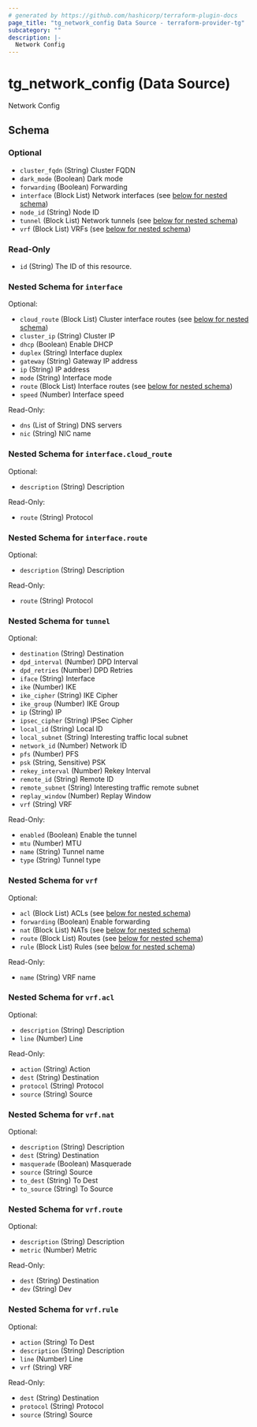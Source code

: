 ```yaml
---
# generated by https://github.com/hashicorp/terraform-plugin-docs
page_title: "tg_network_config Data Source - terraform-provider-tg"
subcategory: ""
description: |-
  Network Config
---
```


# tg_network_config (Data Source)

Network Config



<!-- schema generated by tfplugindocs -->
## Schema

### Optional

- `cluster_fqdn` (String) Cluster FQDN
- `dark_mode` (Boolean) Dark mode
- `forwarding` (Boolean) Forwarding
- `interface` (Block List) Network interfaces (see [below for nested schema](#nestedblock--interface))
- `node_id` (String) Node ID
- `tunnel` (Block List) Network tunnels (see [below for nested schema](#nestedblock--tunnel))
- `vrf` (Block List) VRFs (see [below for nested schema](#nestedblock--vrf))

### Read-Only

- `id` (String) The ID of this resource.

<a id="nestedblock--interface"></a>
### Nested Schema for `interface`

Optional:

- `cloud_route` (Block List) Cluster interface routes (see [below for nested schema](#nestedblock--interface--cloud_route))
- `cluster_ip` (String) Cluster IP
- `dhcp` (Boolean) Enable DHCP
- `duplex` (String) Interface duplex
- `gateway` (String) Gateway IP address
- `ip` (String) IP address
- `mode` (String) Interface mode
- `route` (Block List) Interface routes (see [below for nested schema](#nestedblock--interface--route))
- `speed` (Number) Interface speed

Read-Only:

- `dns` (List of String) DNS servers
- `nic` (String) NIC name

<a id="nestedblock--interface--cloud_route"></a>
### Nested Schema for `interface.cloud_route`

Optional:

- `description` (String) Description

Read-Only:

- `route` (String) Protocol


<a id="nestedblock--interface--route"></a>
### Nested Schema for `interface.route`

Optional:

- `description` (String) Description

Read-Only:

- `route` (String) Protocol



<a id="nestedblock--tunnel"></a>
### Nested Schema for `tunnel`

Optional:

- `destination` (String) Destination
- `dpd_interval` (Number) DPD Interval
- `dpd_retries` (Number) DPD Retries
- `iface` (String) Interface
- `ike` (Number) IKE
- `ike_cipher` (String) IKE Cipher
- `ike_group` (Number) IKE Group
- `ip` (String) IP
- `ipsec_cipher` (String) IPSec Cipher
- `local_id` (String) Local ID
- `local_subnet` (String) Interesting traffic local subnet
- `network_id` (Number) Network ID
- `pfs` (Number) PFS
- `psk` (String, Sensitive) PSK
- `rekey_interval` (Number) Rekey Interval
- `remote_id` (String) Remote ID
- `remote_subnet` (String) Interesting traffic remote subnet
- `replay_window` (Number) Replay Window
- `vrf` (String) VRF

Read-Only:

- `enabled` (Boolean) Enable the tunnel
- `mtu` (Number) MTU
- `name` (String) Tunnel name
- `type` (String) Tunnel type


<a id="nestedblock--vrf"></a>
### Nested Schema for `vrf`

Optional:

- `acl` (Block List) ACLs (see [below for nested schema](#nestedblock--vrf--acl))
- `forwarding` (Boolean) Enable forwarding
- `nat` (Block List) NATs (see [below for nested schema](#nestedblock--vrf--nat))
- `route` (Block List) Routes (see [below for nested schema](#nestedblock--vrf--route))
- `rule` (Block List) Rules (see [below for nested schema](#nestedblock--vrf--rule))

Read-Only:

- `name` (String) VRF name

<a id="nestedblock--vrf--acl"></a>
### Nested Schema for `vrf.acl`

Optional:

- `description` (String) Description
- `line` (Number) Line

Read-Only:

- `action` (String) Action
- `dest` (String) Destination
- `protocol` (String) Protocol
- `source` (String) Source


<a id="nestedblock--vrf--nat"></a>
### Nested Schema for `vrf.nat`

Optional:

- `description` (String) Description
- `dest` (String) Destination
- `masquerade` (Boolean) Masquerade
- `source` (String) Source
- `to_dest` (String) To Dest
- `to_source` (String) To Source


<a id="nestedblock--vrf--route"></a>
### Nested Schema for `vrf.route`

Optional:

- `description` (String) Description
- `metric` (Number) Metric

Read-Only:

- `dest` (String) Destination
- `dev` (String) Dev


<a id="nestedblock--vrf--rule"></a>
### Nested Schema for `vrf.rule`

Optional:

- `action` (String) To Dest
- `description` (String) Description
- `line` (Number) Line
- `vrf` (String) VRF

Read-Only:

- `dest` (String) Destination
- `protocol` (String) Protocol
- `source` (String) Source
